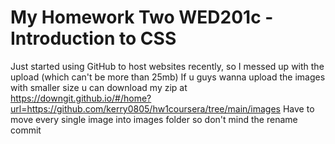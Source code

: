 # My Homework Two WED201c - Introduction to CSS 
Just started using GitHub to host websites recently, so I messed up with the upload (which can't be more than 25mb) 
If u guys wanna upload the images with smaller size u can download my zip at https://downgit.github.io/#/home?url=https://github.com/kerry0805/hw1coursera/tree/main/images
Have to move every single image into images folder so don't mind the rename commit
